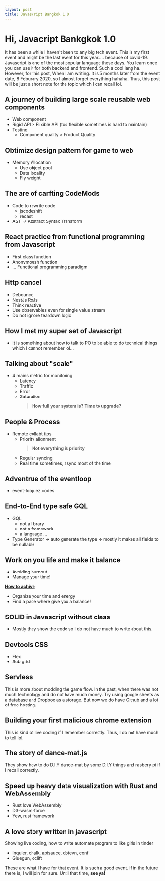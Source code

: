 ```yaml
---
layout: post
title: Javascript Bangkok 1.0
---
```


# Hi, Javacript Bankgkok 1.0

It has been a while I haven't been to any big tech event. This is my first event and might be the last event for this year..... because of covid-19. Javascript is one of the most popular language these days. You learn once you can use it for both backend and frontend. Such a cool lang ha. However, for this post, When I am writing. It is 5 months later from the event date, 8 Feburary 2020, so I almost forget everything hahaha. Thus, this post will be just a short note for the topic which I can recall lol.

## A journey of building large scale reusable web components

-   Web component
-   Rigid API > Flixible API (too flexible sometimes is hard to maintain)
-   Testing
    -   Component quality > Product Quality

## Obtimize design pattern for game to web

-   Memory Allocation
    -   Use object pool
    -   Data locality
    -   Fly weight

## The are of carfting CodeMods

-   Code to rewrite code
    -   jscodeshift
    -   recast
-   AST -> Abstract Syntax Transform

## React practice from functional programming from Javascript

-   First class function
-   Anonymoush function
-   ... Functional programming paradigm

## Http cancel

-   Debounce
-   NestJs RxJs
-   Think reactive
-   Use observables even for single value stream
-   Do not ignore teardown logic

## How I met my super set of Javascript

-   It is something about how to talk to PO to be able to do technical things which I cannot remember lol...

## Talking about "scale"

-   4 mains metric for monitoring
    -   Latency
    -   Traffic
    -   Error
    -   Saturation
        > **How full your system is? Time to upgrade?**

## People & Process

-   Remote collabt tips
    -   Priority alignment
        > **Not everything is priority**
    -   Regular syncing
    -   Real time sometimes, async most of the time

## Adventrue of the eventloop

-   event-loop.ez.codes

## End-to-End type safe GQL

-   GQL
    -   not a library
    -   not a framework
    -   a language ...
-   Type Generator -> auto generate the type -> mostly it makes all fields to be nullable

## Work on you life and make it balance

-   Avoiding burnout
-   Manage your time!

<ins>**How to achive**</ins>

-   Organize your time and energy
-   Find a pace where give you a balance!

## SOLID in Javascript without class

-   Mostly they show the code so I do not have much to write about this.

## Devtools CSS

-   Flex
-   Sub grid

## Servless

This is more about modding the game flow. In the past, when there was not much technology and do not have much money. Try using google sheets as a database and Dropbox as a storage. But now we do have Github and a lot of free hosting.

## Building your first malicious chrome extension

This is kind of live coding if I remember correctly. Thus, I do not have much to tell lol.

## The story of dance-mat.js

They show how to do D.I.Y dance-mat by some D.I.Y things and rasbery pi if I recall correctly.

## Speed up heavy data visualization with Rust and WebAssembly

-   Rust love WebAssembly
-   D3-wasm-force
-   Yew, rust framework

## A love story written in javascript

Showing live coding, how to write automate program to like girls in tinder

-   Inquier, chalk, apisauce, dotevn, conf
-   Gluegun, oclift

These are what I have for that event. It is such a good event. If in the future there is, I will join for sure. Until that time, **see ya!**
